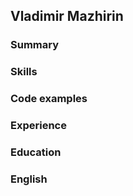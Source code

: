 ## Vladimir Mazhirin


### Summary


### Skills


### Code examples


### Experience


### Education
 

### English

